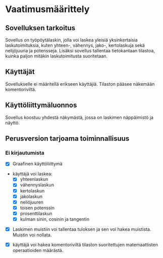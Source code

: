 # Vaatimusmäärittely

## Sovelluksen tarkoitus

Sovellus on työpöytälaskin, jolla voi laskea yleisiä yksinkertaisia laskutoimituksia, kuten yhteen-, vähennys, jako-, kertolaskuja sekä nelijöjuuria ja potensseja.
Lisäksi sovellus tallentaa tietokantaan tilastoa, kuinka paljon mitäkin laskutoimitusta suoritetaan.

## Käyttäjät

Sovellukselle ei määritellä erikseen käyttäjiä. Tilaston pääsee näkemään komentoriviltä.

## Käyttöliittymäluonnos

Sovellus koostuu yhdestä näkymästä, jossa on laskimen näppäimistö ja näyttö. 


## Perusversion tarjoama toiminnallisuus

### Ei kirjautumista

- [x] Graafinen käyttöliittymä
- käyttäjä voi laskea:
  - [x] yhteenlaskun 
  - [x] vähennyslaskun
  - [x] kertolaskun
  - [x] jakolaskun
  - [x] neliöjuuren
  - [x] toisen potenssin  
  - [x] prosenttilaskun
  - [x] kulman sinin, cosinin ja tangentin 
- [x] Laskimen muistiin voi tallentaa tuloksen ja sen voi hakea muistista. Muistin voi nollata.
- [x] käyttäjä voi hakea komentoriviltä tilaston suoritettujen matemaattisten operaatioiden määrästä.


